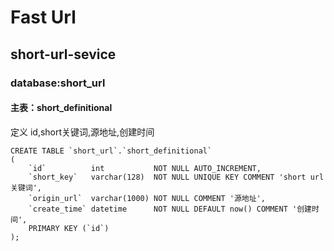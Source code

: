 # Fast Url

## short-url-sevice

### database:short_url

#### 主表：short_definitional
定义
id,short关键词,源地址,创建时间

```mysql
CREATE TABLE `short_url`.`short_definitional`
(
    `id`          int           NOT NULL AUTO_INCREMENT,
    `short_key`   varchar(128)  NOT NULL UNIQUE KEY COMMENT 'short url关键词',
    `origin_url`  varchar(1000) NOT NULL COMMENT '源地址',
    `create_time` datetime      NOT NULL DEFAULT now() COMMENT '创建时间',
    PRIMARY KEY (`id`)
);
```
